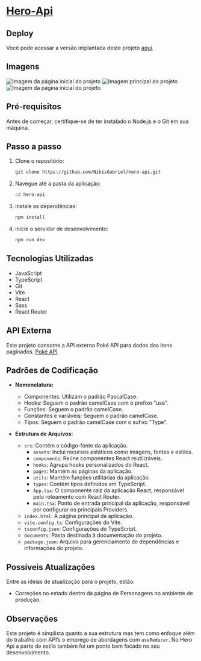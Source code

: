# [Hero-Api](https://fanciful-bunny-93b7f4.netlify.app/)

## Deploy

Você pode acessar a versão implantada deste projeto [aqui](https://fanciful-bunny-93b7f4.netlify.app/).

## Imagens

![Imagem da página inicial do projeto](https://github.com/NikisGabriel/hero-api/blob/main/documents/hero-api.png)
![Imagem principal do projeto](https://github.com/NikisGabriel/hero-api/blob/main/documents/hero-api-cards.png)
![Imagem da página inicial do projeto](https://github.com/NikisGabriel/hero-api/blob/main/documents/hero-api-character.png)

## Pré-requisitos

Antes de começar, certifique-se de ter instalado o Node.js e o Git em sua máquina.

## Passo a passo

1. Clone o repositório:

   ```bash
   git clone https://github.com/NikisGabriel/hero-api.git
   ```

2. Navegue até a pasta da aplicação:

   ```bash
   cd hero-api
   ```

3. Instale as dependências:

   ```bash
   npm install
   ```

4. Inicie o servidor de desenvolvimento:

   ```bash
   npm run dev
   ```

## Tecnologias Utilizadas

- JavaScript
- TypeScript
- Git
- Vite
- React
- Sass
- React Router

## API Externa

Este projeto consome a API externa Poké API para dados dos itens paginados. [Poké API ](https://pokeapi.co/)

## Padrões de Codificação

- **Nomenclatura:**

  - Componentes: Utilizam o padrão PascalCase.
  - Hooks: Seguem o padrão camelCase com o prefixo "use".
  - Funções: Seguem o padrão camelCase.
  - Constantes e variáveis: Seguem o padrão camelCase.
  - Tipos: Seguem o padrão camelCase com o sufixo "Type".

- **Estrutura de Arquivos:**
  - `src`: Contém o código-fonte da aplicação.
    - `assets`: Inclui recursos estáticos como imagens, fontes e estilos.
    - `components`: Reúne componentes React reutilizáveis.
    - `hooks`: Agrupa hooks personalizados do React.
    - `pages`: Mantém as páginas da aplicação.
    - `utils`: Mantém funções utilitárias da aplicação.
    - `types`: Contém tipos definidos em TypeScript.
    - `App.tsx`: O componente raiz da aplicação React, responsável pelo roteamento com React Router.
    - `main.tsx`: Ponto de entrada principal da aplicação, responsável por configurar os principais Providers.
  - `index.html`: A página principal da aplicação.
  - `vite.config.ts`: Configurações do Vite.
  - `tsconfig.json`: Configurações do TypeScript.
  - `documents`: Pasta destinada à documentação do projeto.
  - `package.json`: Arquivo para gerenciamento de dependências e informações do projeto.

## Possíveis Atualizações

Entre as ideias de atualização para o projeto, estão:

- Correções no estado dentro da página de Personagens no ambiente de produção.

## Observações

Este projeto é simplista quanto a sua estrutura mas tem como enfoque além do trabalho com API’s o emprego de abordagens com `useReducer`. No Hero Api a parte de estilo também foi um ponto bem focado no seu desenvolvimento.
